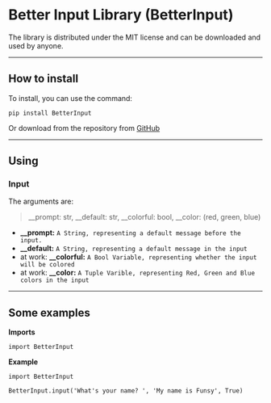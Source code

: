 # **Better Input Library (BetterInput)** #

The library is distributed under the MIT license and can be downloaded and used by anyone.

----------


## How to install ##
To install, you can use the command:

    pip install BetterInput

Or download from the repository from [GitHub](https://github.com/FunsyCode/BetterInput.git)

----------

## Using ##
### Input
The arguments are:
>__prompt: str, __default: str, __colorful: bool, __color: (red, green, blue)

- **__prompt:**     `A String, representing a default message before the input.`
- **__default:**    `A String, representing a default message in the input`
- at work: **__colorful:**   `A Bool Variable, representing whether the input will be colored`
- at work: **__color:**      `A Tuple Varible, representing Red, Green and Blue colors in the input`


----------
## Some examples ##
**Imports**

    import BetterInput

**Example**
    
    import BetterInput

    BetterInput.input('What's your name? ', 'My name is Funsy', True)


